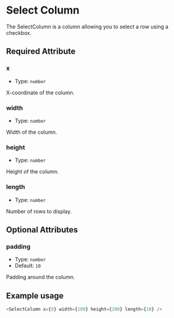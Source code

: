 # Select Column

The SelectColumn is a column allowing you to select a row using a checkbox.

## Required Attribute

### x

- Type: `number`

X-coordinate of the column.

### width

- Type: `number`

Width of the column.

### height

- Type: `number`

Height of the column.

### length

- Type: `number`

Number of rows to display.

## Optional Attributes

### padding

- Type: `number`
- Default: `10`

Padding around the column.

## Example usage

```javascript
<SelectColumn x={0} width={100} height={200} length={10} />
```
